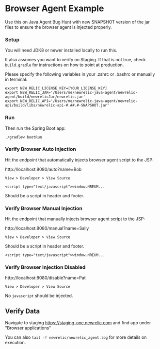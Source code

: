 Browser Agent Example
=====================

Use this on Java Agent Bug Hunt with new SNAPSHOT version of the jar files to
ensure the browser agent is injected properly.

### Setup
You will need JDK8 or newer installed locally to run this.

It also assumes you want to verify on Staging.  If that is not true, check
`build.gradle` for instructions on how to point at production.

Please specify the following variables in your .zshrc or .bashrc or manually in terminal:

```
export NEW_RELIC_LICENSE_KEY=[YOUR_LICENSE_KEY]
export NEW_RELIC_JAR='/Users/me/newrelic-java-agent/newrelic-agent/build/newrelicJar/newrelic.jar'
export NEW_RELIC_API='/Users/me/newrelic-java-agent/newrelic-api/build/libs/newrelic-api-#.##.#-SNAPSHOT.jar'
```

### Run

Then run the Spring Boot app:

`./gradlew bootRun`

### Verify Browser Auto Injection

Hit the endpoint that automatically injects browser agent script to the JSP:

http://localhost:8080/auto?name=Bob

`View > Developer > View Source`

`<script type="text/javascript">window.NREUM...`

Should be a script in header and footer.

### Verify Browser Manual Injection

Hit the endpoint that manually injects browser agent script to the JSP:

http://localhost:8080/manual?name=Sally

`View > Developer > View Source`

Should be a script in header and footer.

`<script type="text/javascript">window.NREUM...`

### Verify Browser Injection Disabled

http://localhost:8080/disable?name=Pat

`View > Developer > View Source`

No `javascript` should be injected.

## Verify Data

Navigate to staging https://staging-one.newrelic.com and find app under "Browser applications"

You can also `tail -f newrelic/newrelic_agent.log` for more details on execution.
